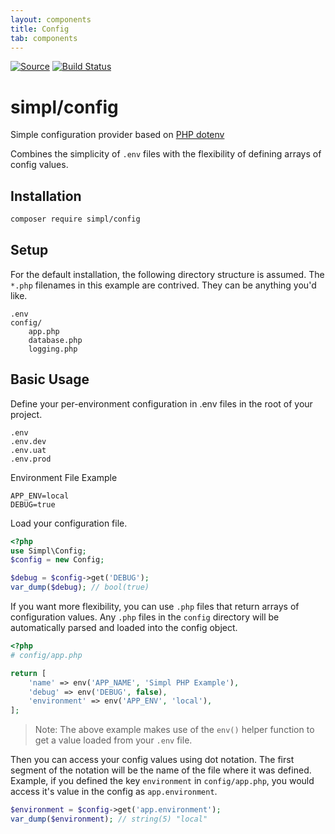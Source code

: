 ```yaml
---
layout: components
title: Config
tab: components
---
```


[![Source](https://img.shields.io/badge/Source-simpl--php%2Fconfig-blue)](https://github.com/simpl-php/config)
[![Build Status](https://img.shields.io/travis/simpl-php/config)](https://travis-ci.org/simpl-php/config)

# simpl/config


Simple configuration provider based on [PHP dotenv](https://github.com/vlucas/phpdotenv)

Combines the simplicity of `.env` files with the flexibility of defining arrays of config values.


## Installation

```bash
composer require simpl/config
```

## Setup

For the default installation, the following directory structure is assumed. The `*.php` filenames in this example are contrived. They can be anything you'd like.

```
.env
config/
    app.php
    database.php
    logging.php 
```

## Basic Usage
Define your per-environment configuration in .env files in the root of your project.

```
.env
.env.dev
.env.uat
.env.prod
```

Environment File Example

```
APP_ENV=local
DEBUG=true
```

Load your configuration file.

```php
<?php
use Simpl\Config;
$config = new Config;

$debug = $config->get('DEBUG');
var_dump($debug); // bool(true)
```

If you want more flexibility, you can use `.php` files that return arrays of configuration values. Any `.php` files in the `config` directory will be automatically parsed and loaded into the config object.

```php
<?php
# config/app.php

return [
	'name' => env('APP_NAME', 'Simpl PHP Example'),
	'debug' => env('DEBUG', false),
	'environment' => env('APP_ENV', 'local'),
];
```
>Note: The above example makes use of the `env()` helper function to get a value loaded from your `.env` file.


Then you can access your config values using dot notation. The first segment of the notation will be the name of the file where it was defined. Example, if you defined the key `environment` in `config/app.php`, you would access it's value in the config as `app.environment`.
```php
$environment = $config->get('app.environment');
var_dump($environment); // string(5) "local"
```